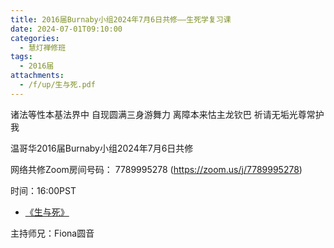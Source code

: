 ```yaml
---
title: 2016届Burnaby小组2024年7月6日共修——生死学复习课
date: 2024-07-01T09:10:00
categories:
  - 慧灯禅修班
tags:
  - 2016届
attachments:
  - /f/up/生与死.pdf
---
```

诸法等性本基法界中 自现圆满三身游舞力 离障本来怙主龙钦巴 祈请无垢光尊常护我



温哥华2016届Burnaby小组2024年7月6日共修



网络共修Zoom房间号码： 7789995278 (<https://zoom.us/j/7789995278>)



时间：16:00PST


* [《生与死》](/f/up/生与死.pdf)





主持师兄：Fiona圆音
